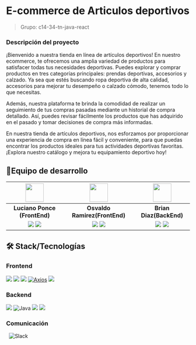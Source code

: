 # E-commerce de Articulos deportivos

> Grupo: c14-34-tn-java-react

### Descripción del proyecto

¡Bienvenido a nuestra tienda en línea de artículos deportivos! En nuestro ecommerce, te ofrecemos una amplia variedad de productos para satisfacer todas tus necesidades deportivas. Puedes explorar y comprar productos en tres categorías principales: prendas deportivas, accesorios y calzado. Ya sea que estés buscando ropa deportiva de alta calidad, accesorios para mejorar tu desempeño o calzado cómodo, tenemos todo lo que necesitas.

Además, nuestra plataforma te brinda la comodidad de realizar un seguimiento de tus compras pasadas mediante un historial de compra detallado. Así, puedes revisar fácilmente los productos que has adquirido en el pasado y tomar decisiones de compra más informadas.

En nuestra tienda de artículos deportivos, nos esforzamos por proporcionar una experiencia de compra en línea fácil y conveniente, para que puedas encontrar los productos ideales para tus actividades deportivas favoritas. ¡Explora nuestro catálogo y mejora tu equipamiento deportivo hoy!


## 🚀Equipo de desarrollo


|<img src="https://avatars.githubusercontent.com/u/127360140?v=4" width=50>| <img src="https://avatars.githubusercontent.com/u/87284598?v=4" width=50>| <img src="https://avatars.githubusercontent.com/u/126691039?v=4" width=50>|
|:-:|:-:|:-:|
| **Luciano Ponce (FrontEnd)**| **Osvaldo Ramirez(FrontEnd)**| **Brian Diaz(BackEnd)**|
| <a href="https://github.com/Luchopst"><img src="https://img.shields.io/badge/github-%23121011.svg?&style=for-the-badge&logo=github&logoColor=white"/></a> <a href="https://www.linkedin.com/in/luciano-ponce-734939220/"><img src="https://img.shields.io/badge/linkedin%20-%230077B5.svg?&style=for-the-badge&logo=linkedin&logoColor=white"/></a> | <a href="https://github.com/OsvaldoRamirez97"><img src="https://img.shields.io/badge/github-%23121011.svg?&style=for-the-badge&logo=github&logoColor=white"/></a> <a href="https://www.linkedin.com/in/osvaldo-g-ramirez/"><img src="https://img.shields.io/badge/linkedin%20-%230077B5.svg?&style=for-the-badge&logo=linkedin&logoColor=white"/></a> |<a href="https://github.com/TeslaXZ"><img src="https://img.shields.io/badge/github-%23121011.svg?&style=for-the-badge&logo=github&logoColor=white"/></a> <a href="https://www.linkedin.com/in/brianodz/"><img src="https://img.shields.io/badge/linkedin%20-%230077B5.svg?&style=for-the-badge&logo=linkedin&logoColor=white"/></a> |
## 🛠 Stack/Tecnologías 

### Frontend 
<a target="_blank" rel="noopener noreferrer nofollow" href="https://camo.githubusercontent.com/268ac512e333b69600eb9773a8f80b7a251f4d6149642a50a551d4798183d621/68747470733a2f2f696d672e736869656c64732e696f2f62616467652f52656163742d3230323332413f7374796c653d666f722d7468652d6261646765266c6f676f3d7265616374266c6f676f436f6c6f723d363144414642"><img src="https://camo.githubusercontent.com/268ac512e333b69600eb9773a8f80b7a251f4d6149642a50a551d4798183d621/68747470733a2f2f696d672e736869656c64732e696f2f62616467652f52656163742d3230323332413f7374796c653d666f722d7468652d6261646765266c6f676f3d7265616374266c6f676f436f6c6f723d363144414642" data-canonical-src="https://img.shields.io/badge/React-20232A?style=for-the-badge&amp;logo=react&amp;logoColor=61DAFB" style="max-width: 100%;"></a>
<a target="_blank" rel="noopener noreferrer nofollow" href="https://camo.githubusercontent.com/c1ee3046774b3a0f6165dbe7f4e8a323f583f21e48d60a4dba8edb49fc2463bc/68747470733a2f2f696d672e736869656c64732e696f2f62616467652f566974652d4237334246453f7374796c653d666f722d7468652d6261646765266c6f676f3d76697465266c6f676f436f6c6f723d464644363245"><img src="https://camo.githubusercontent.com/c1ee3046774b3a0f6165dbe7f4e8a323f583f21e48d60a4dba8edb49fc2463bc/68747470733a2f2f696d672e736869656c64732e696f2f62616467652f566974652d4237334246453f7374796c653d666f722d7468652d6261646765266c6f676f3d76697465266c6f676f436f6c6f723d464644363245" data-canonical-src="https://img.shields.io/badge/Vite-B73BFE?style=for-the-badge&amp;logo=vite&amp;logoColor=FFD62E" style="max-width: 100%;"></a>
<a target="_blank" rel="noopener noreferrer nofollow" href="https://camo.githubusercontent.com/b13ed67c809178963ce9d538175b02649800772be1ce0cb02da5879e5614e236/68747470733a2f2f696d672e736869656c64732e696f2f62616467652f426f6f7473747261702d3536334437433f7374796c653d666f722d7468652d6261646765266c6f676f3d626f6f747374726170266c6f676f436f6c6f723d7768697465"><img src="https://camo.githubusercontent.com/b13ed67c809178963ce9d538175b02649800772be1ce0cb02da5879e5614e236/68747470733a2f2f696d672e736869656c64732e696f2f62616467652f426f6f7473747261702d3536334437433f7374796c653d666f722d7468652d6261646765266c6f676f3d626f6f747374726170266c6f676f436f6c6f723d7768697465" data-canonical-src="https://img.shields.io/badge/Bootstrap-563D7C?style=for-the-badge&amp;logo=bootstrap&amp;logoColor=white" style="max-width: 100%;"></a>
<a target="_blank" rel="noopener noreferrer nofollow" href="https://camo.githubusercontent.com/9b5a9905e17f90f626e56cbb46ad2311af75ce46d304f5f954e45b7ed0ac27f4/68747470733a2f2f696d672e736869656c64732e696f2f62616467652f2d4178696f732d3637316464663f7374796c653d666f722d7468652d6261646765266c6f676f3d6178696f73266c6f676f436f6c6f723d7768697465"><img src="https://camo.githubusercontent.com/9b5a9905e17f90f626e56cbb46ad2311af75ce46d304f5f954e45b7ed0ac27f4/68747470733a2f2f696d672e736869656c64732e696f2f62616467652f2d4178696f732d3637316464663f7374796c653d666f722d7468652d6261646765266c6f676f3d6178696f73266c6f676f436f6c6f723d7768697465" alt="Axios" data-canonical-src="https://img.shields.io/badge/-Axios-671ddf?style=for-the-badge&amp;logo=axios&amp;logoColor=white" style="max-width: 100%;"></a>
<a target="_blank" rel="noopener noreferrer nofollow" href="https://camo.githubusercontent.com/4f9d20f3a284d2f6634282f61f82a62e99ee9906537dc9859decfdc9efbb51ec/68747470733a2f2f696d672e736869656c64732e696f2f62616467652f52656163745f526f757465722d4341343234353f7374796c653d666f722d7468652d6261646765266c6f676f3d72656163742d726f75746572266c6f676f436f6c6f723d7768697465"><img src="https://camo.githubusercontent.com/4f9d20f3a284d2f6634282f61f82a62e99ee9906537dc9859decfdc9efbb51ec/68747470733a2f2f696d672e736869656c64732e696f2f62616467652f52656163745f526f757465722d4341343234353f7374796c653d666f722d7468652d6261646765266c6f676f3d72656163742d726f75746572266c6f676f436f6c6f723d7768697465" data-canonical-src="https://img.shields.io/badge/React_Router-CA4245?style=for-the-badge&amp;logo=react-router&amp;logoColor=white" style="max-width: 100%;"></a>


### Backend 
<a target="_blank" rel="noopener noreferrer nofollow" href="https://camo.githubusercontent.com/de3012ca40ba3ef433da8807996576d3cafaccf638909e83b1048b1d8aec3b77/68747470733a2f2f696d672e736869656c64732e696f2f62616467652f537072696e675f426f6f742d4632463446393f7374796c653d666f722d7468652d6261646765266c6f676f3d737072696e672d626f6f74"><img src="https://camo.githubusercontent.com/de3012ca40ba3ef433da8807996576d3cafaccf638909e83b1048b1d8aec3b77/68747470733a2f2f696d672e736869656c64732e696f2f62616467652f537072696e675f426f6f742d4632463446393f7374796c653d666f722d7468652d6261646765266c6f676f3d737072696e672d626f6f74" data-canonical-src="https://img.shields.io/badge/Spring_Boot-F2F4F9?style=for-the-badge&amp;logo=spring-boot" style="max-width: 100%;"></a>
![Java](https://img.shields.io/badge/java-%23ED8B00.svg?style=for-the-badge&logo=openjdk&logoColor=white)
<a target="_blank" rel="noopener noreferrer nofollow" href="https://camo.githubusercontent.com/b46e59b09c063a31380646688a68018381767a7a206547c93f896df4643671e9/68747470733a2f2f696d672e736869656c64732e696f2f62616467652f6d7973716c2d2532333030303030662e7376673f7374796c653d666f722d7468652d6261646765266c6f676f3d6d7973716c266c6f676f436f6c6f723d7768697465"><img src="https://camo.githubusercontent.com/b46e59b09c063a31380646688a68018381767a7a206547c93f896df4643671e9/68747470733a2f2f696d672e736869656c64732e696f2f62616467652f6d7973716c2d2532333030303030662e7376673f7374796c653d666f722d7468652d6261646765266c6f676f3d6d7973716c266c6f676f436f6c6f723d7768697465" data-canonical-src="https://img.shields.io/badge/mysql-%2300f.svg?style=for-the-badge&logo=mysql&logoColor=white" style="max-width: 100%;"></a>
<a target="_blank" rel="noopener noreferrer nofollow" href="https://camo.githubusercontent.com/55a4ac7cf2851170b8a9050051406383eaa2e7428efc2cd3224d3b4912b2d4ff/68747470733a2f2f696d672e736869656c64732e696f2f62616467652f52656e6465722d3436453342373f7374796c653d666f722d7468652d6261646765266c6f676f3d72656e646572266c6f676f436f6c6f723d7768697465"><img src="https://camo.githubusercontent.com/55a4ac7cf2851170b8a9050051406383eaa2e7428efc2cd3224d3b4912b2d4ff/68747470733a2f2f696d672e736869656c64732e696f2f62616467652f52656e6465722d3436453342373f7374796c653d666f722d7468652d6261646765266c6f676f3d72656e646572266c6f676f436f6c6f723d7768697465" data-canonical-src="https://img.shields.io/badge/Render-46E3B7?style=for-the-badge&amp;logo=render&amp;logoColor=white" style="max-width: 100%;"></a>



### Comunicación
<a href="https://discord.gg/pBhr4GMR" rel="nofollow"><img src="https://camo.githubusercontent.com/3e6fcad456b4e9a4e5c0df16197bced1e1f3c4c3cd7ab604278437ba60a4c433/68747470733a2f2f696d672e736869656c64732e696f2f62616467652f446973636f72642d3538363546323f7374796c653d666f722d7468652d6261646765266c6f676f3d446973636f7264266c6f676f436f6c6f723d666666" alt="" data-canonical-src="https://img.shields.io/badge/Discord-5865F2?style=for-the-badge&amp;logo=Discord&amp;logoColor=fff" style="max-width: 100%;"></a>
<a href="https://trello.com/invite/b/a3JLqnlP/ATTIb1cd96fb134ec7881510ade5ff0ae0271FB1BCF9/javareact" rel="nofollow"><img src="https://camo.githubusercontent.com/c1beb87b0a599523faf963ed1e2ba60c615dd5e899bd33bdaeead9e2fd94010c/68747470733a2f2f696d672e736869656c64732e696f2f62616467652f5472656c6c6f2d3039354544383f7374796c653d666f722d7468652d6261646765266c6f676f3d5472656c6c6f266c6f676f436f6c6f723d666666" alt="" data-canonical-src="https://img.shields.io/badge/Trello-095ED8?style=for-the-badge&amp;logo=Trello&amp;logoColor=fff" style="max-width: 100%;"></a>
![Slack](https://img.shields.io/badge/Slack-4A154B?style=for-the-badge&logo=slack&logoColor=white)
